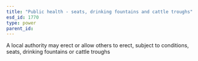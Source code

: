 ```yaml
---
title: "Public health - seats, drinking fountains and cattle troughs"
esd_id: 1770
type: power
parent_id:  
---
```


A local authority may erect or allow others to erect, subject to conditions, seats, drinking fountains or cattle troughs

